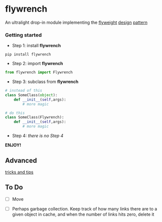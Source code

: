 # flywrench

An ultralight drop-in module implementing the [flyweight](https://en.wikipedia.org/wiki/Flyweight_pattern) [design](https://refactoring.guru/design-patterns/flyweight) [pattern](http://w3sdesign.com/?gr=s06&ugr=proble#gf)

### Getting started

- Step 1: install **flywrench**

```
pip install flywrench
```

- Step 2: import **flywrench**

```python
from flywrench import Flywrench
```

- Step 3: subclass from **flywrench**

```python
# instead of this
class SomeClass(object):
    def __init__(self,args):
        # more magic
```

```python
# do this
class SomeClass(Flywrench):
    def __init__(self,args):
        # more magic
```

- Step 4: *there is no Step 4*

**ENJOY!**

## Advanced

[tricks and tips](advanced.md)

## To Do

- [ ] Move 
- [ ] Perhaps garbage collection. Keep track of how many links there are to a given object in cache, and when the number of links hits zero, delete it



